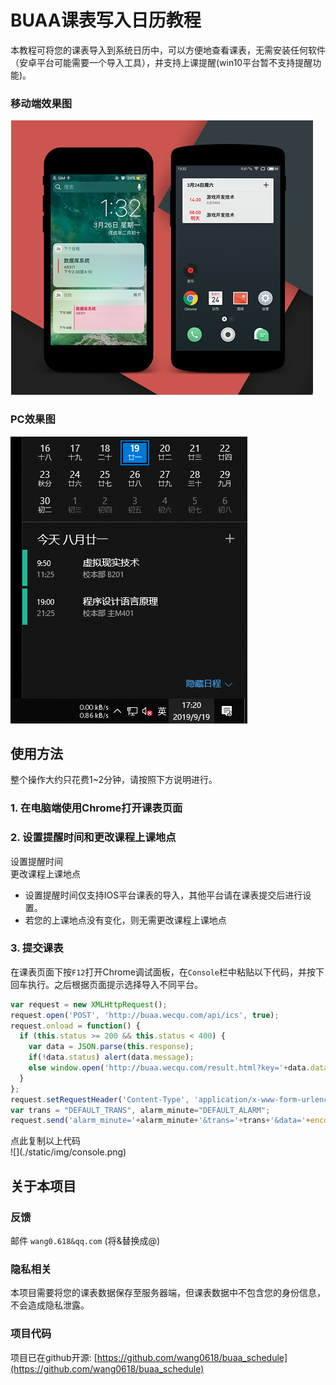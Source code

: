 # BUAA课表写入日历教程
本教程可将您的课表导入到系统日历中，可以方便地查看课表，无需安装任何软件（安卓平台可能需要一个导入工具），并支持上课提醒(win10平台暂不支持提醒功能)。

### 移动端效果图
![移动端效果图](./static/classtable.png)
### PC效果图
![Win10效果图](./static/img/win10_4.png)

## 使用方法
整个操作大约只花费1~2分钟，请按照下方说明进行。

### 1. 在电脑端使用Chrome打开课表页面

### 2. 设置提醒时间和更改课程上课地点
<div onclick="set_alarm(this)" class="btn">设置提醒时间</div> <div onclick="set_trans(this)" class="btn">更改课程上课地点</div> <div class="clearfix"></div> <div id="new_address"></div>

 - 设置提醒时间仅支持IOS平台课表的导入，其他平台请在课表提交后进行设置。
 - 若您的上课地点没有变化，则无需更改课程上课地点

### 3. 提交课表
在课表页面下按`F12`打开Chrome调试面板，在`Console`栏中粘贴以下代码，并按下回车执行。之后根据页面提示选择导入不同平台。
```js
var request = new XMLHttpRequest();
request.open('POST', 'http://buaa.wecqu.com/api/ics', true);
request.onload = function() {
  if (this.status >= 200 && this.status < 400) {
    var data = JSON.parse(this.response);
    if(!data.status) alert(data.message);
    else window.open('http://buaa.wecqu.com/result.html?key='+data.data);
  }
};
request.setRequestHeader('Content-Type', 'application/x-www-form-urlencoded; charset=UTF-8');
var trans = "DEFAULT_TRANS", alarm_minute="DEFAULT_ALARM";
request.send('alarm_minute='+alarm_minute+'&trans='+trans+'&data='+encodeURIComponent(document.getElementsByClassName('Timetable-content')[0].innerHTML)+'&f='+window.location.hash.substr(2,10));

```
<div onclick="copy_code(this)" class="btn">点此复制以上代码</div> <div class="clearfix"></div>
![](./static/img/console.png)


## 关于本项目
### 反馈
邮件 `wang0.618&qq.com` (将&替换成@)
### 隐私相关
本项目需要将您的课表数据保存至服务器端，但课表数据中不包含您的身份信息，不会造成隐私泄露。
### 项目代码
项目已在github开源: [https://github.com/wang0618/buaa_schedule](https://github.com/wang0618/buaa_schedule)